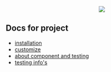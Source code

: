 <p align="center"><img src="https://adminoid.com/static/img/adminoid/adminoid-logo.svg"></p>

## Docs for project
- [installation](install.md)
- [customize](customize.md)
- [about component and testing](component-and-testing-logic.md)
- [testing info's](testing)